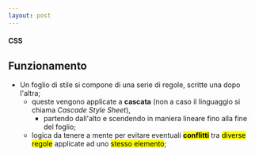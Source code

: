 ```yaml
---
layout: post
---
```


#### CSS
## Funzionamento
- Un foglio di stile si compone di una serie di regole, scritte una dopo l'altra;
  - queste vengono applicate a **cascata** (non a caso il linguaggio si chiama *Cascade Style Sheet*), 
    - partendo dall'alto e scendendo in maniera lineare fino alla fine del foglio;
  - logica da tenere a mente per evitare eventuali <mark><b>conflitti</b></mark> tra <mark>diverse regole</mark> applicate ad uno <mark>stesso elemento</mark>;